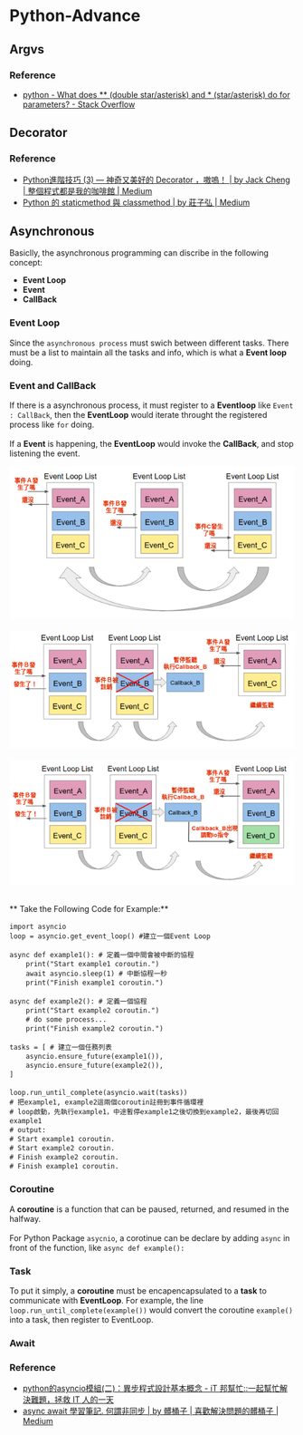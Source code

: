 # Python-Advance
## Argvs
### Reference
* [python - What does ** (double star/asterisk) and * (star/asterisk) do for parameters? - Stack Overflow](https://stackoverflow.com/questions/36901/what-does-double-star-asterisk-and-star-asterisk-do-for-parameters)
## Decorator
### Reference
* [Python進階技巧 (3) — 神奇又美好的 Decorator ，嗷嗚！ | by Jack Cheng | 整個程式都是我的咖啡館 | Medium](https://medium.com/citycoddee/python%E9%80%B2%E9%9A%8E%E6%8A%80%E5%B7%A7-3-%E7%A5%9E%E5%A5%87%E5%8F%88%E7%BE%8E%E5%A5%BD%E7%9A%84-decorator-%E5%97%B7%E5%97%9A-6559edc87bc0)
* [Python 的 staticmethod 與 classmethod | by 莊子弘 | Medium](https://ji3g4zo6qi6.medium.com/python-tips-5d36df9f6ad5)

## Asynchronous
Basiclly, the asynchronous programming can discribe in the following concept:
* **Event Loop**
* **Event**
* **CallBack**

### Event Loop
Since the `asynchronous process` must swich between different tasks. There must be a list to maintain all the tasks and info, which is what a **Event loop** doing.

### Event and CallBack
If there is a asynchronous process, it must register to a **Eventloop** like `Event : CallBack`, then the **EventLoop** would iterate throught the registered process like `for` doing.
<br><br>
If a **Event** is happening, the **EventLoop** would invoke the **CallBack**, and stop listening the event.

![](https://github.com/a22057916w/python_advance/blob/main/.meta/eventloop1.png)
<br><br>
![](https://github.com/a22057916w/python_advance/blob/main/.meta/eventloop2.png)
<br><br>
![](https://github.com/a22057916w/python_advance/blob/main/.meta/eventloop3.png)
<br><br>

** Take the Following Code for Example:**
```
import asyncio
loop = asyncio.get_event_loop() #建立一個Event Loop

async def example1(): # 定義一個中間會被中斷的協程
    print("Start example1 coroutin.")
    await asyncio.sleep(1) # 中斷協程一秒
    print("Finish example1 coroutin.")

async def example2(): # 定義一個協程
    print("Start example2 coroutin.")
    # do some process...
    print("Finish example2 coroutin.")

tasks = [ # 建立一個任務列表
    asyncio.ensure_future(example1()),
    asyncio.ensure_future(example2()),
]

loop.run_until_complete(asyncio.wait(tasks))
# 把example1, example2這兩個coroutin註冊到事件循環裡
# loop啟動，先執行example1，中途暫停example1之後切換到example2，最後再切回example1
# output:
# Start example1 coroutin.
# Start example2 coroutin.
# Finish example2 coroutin.
# Finish example1 coroutin.
```

### Coroutine
A **coroutine** is a function that can be paused, returned, and resumed in the halfway.
<br><br>
For Python Package `asycnio`, a corotinue can be declare by adding `async` in front of the function, like ```async def example():```

### Task
To put it simply, a **coroutine** must be encapencapsulated to a **task** to communicate with **EventLoop**.
For example, the line `loop.run_until_complete(example())` would convert the coroutine `example()` into a task, then register to EventLoop.

### Await


### Reference
* [python的asyncio模組(二)：異步程式設計基本概念 - iT 邦幫忙::一起幫忙解決難題，拯救 IT 人的一天](https://ithelp.ithome.com.tw/articles/10199403)
* [async await 學習筆記. 何謂非同步 | by 髒桶子 | 喜歡解決問題的髒桶子 | Medium](https://medium.com/%E9%AB%92%E6%A1%B6%E5%AD%90/aysnc-await-%E6%95%99%E5%AD%B8%E7%AD%86%E8%A8%98-debabdb9db0e)
